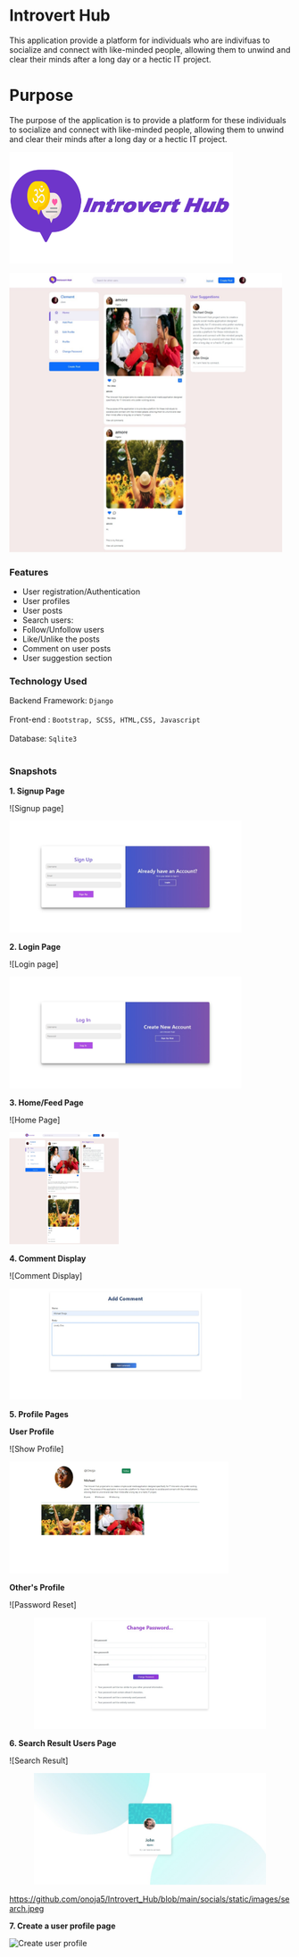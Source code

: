 # Introvert Hub

This application provide a platform for individuals who are indivifuas to socialize and connect with like-minded people, allowing them to unwind and clear their minds after a long day or a hectic IT project.

# Purpose

The purpose of the application is to provide a platform for these individuals to socialize and connect with like-minded people, allowing them to unwind and clear their minds after a long day or a hectic IT project.


<p align="leftr"> <img src="https://github.com/onoja5/Introvert_Hub/blob/main/socials/static/images/truffle.png" height=200 /> </p>


<p align="left"> <img src="https://github.com/onoja5/Introvert_Hub/blob/main/socials/static/images/home.jpeg" height=500 /> </p>




### Features

- User registration/Authentication
- User profiles
- User posts
- Search users:
- Follow/Unfollow users
- Like/Unlike the posts
- Comment on user posts
- User suggestion section


### Technology Used

Backend Framework: `Django`
<br/><br/>
Front-end : `Bootstrap, SCSS, HTML,CSS, Javascript`
<br/><br/>
Database: `Sqlite3`
<br/><br/>

  
 ### Snapshots

**1. Signup Page**

![Signup page]<p align="left"> <img src="https://github.com/onoja5/Introvert_Hub/blob/main/socials/static/images/signup.jpeg" height=200 /> </p>

**2. Login Page**

![Login page]<p align="left"> <img src="https://github.com/onoja5/Introvert_Hub/blob/main/socials/static/images/login.jpeg" height=200 /> </p>

**3. Home/Feed Page**

![Home Page] <p align="left"> <img src="https://github.com/onoja5/Introvert_Hub/blob/main/socials/static/images/home.jpeg" height=200 /> </p>

**4. Comment Display**

![Comment Display] <p align="left"> <img src="https://github.com/onoja5/Introvert_Hub/blob/main/socials/static/images/comment.jpeg" height=200 /> </p>

**5. Profile Pages**

**User Profile**

![Show Profile]<p align="left"> <img src="https://github.com/onoja5/Introvert_Hub/blob/main/socials/static/images/profile.jpeg" height=200 /> </p>

**Other's Profile**

![Password Reset]<p align="center"> <img src="https://github.com/onoja5/Introvert_Hub/blob/main/socials/static/images/password.jpeg" height=200 /> </p>


**6. Search Result Users Page**

![Search Result] <p align="center"> <img src="https://github.com/onoja5/Introvert_Hub/blob/main/socials/static/images/search.jpeg" height=200 /> </p>

https://github.com/onoja5/Introvert_Hub/blob/main/socials/static/images/search.jpeg

**7. Create a user profile page**

![Create user profile](https://user-images.githubusercontent.com/84091455/208101772-e022f7ee-5c8f-4799-b0be-b5d43effd1d9.png)
